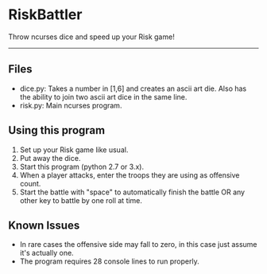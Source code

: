 RiskBattler
===========

Throw ncurses dice and speed up your Risk game!

---

Files
-----
 - dice.py: Takes a number in [1,6] and creates an ascii art die. Also has the ability to join two ascii art dice in the same line.
 - risk.py: Main ncurses program.

Using this program
------------------
 1. Set up your Risk game like usual.
 2. Put away the dice.
 3. Start this program (python 2.7 or 3.x).
 4. When a player attacks, enter the troops they are using as offensive count.
 5. Start the battle with "space" to automatically finish the battle OR any other key to battle by one roll at time.

Known Issues
------------
 - In rare cases the offensive side may fall to zero, in this case just assume it's actually one.
 - The program requires 28 console lines to run properly.

